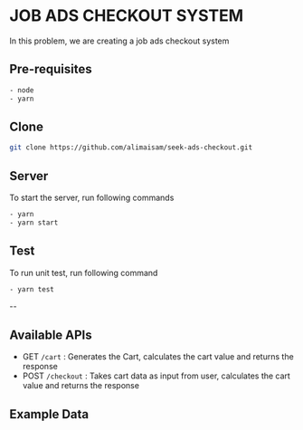 # JOB ADS CHECKOUT SYSTEM
In this problem, we are creating a job ads checkout system

## Pre-requisites
```bash
- node
- yarn
```

## Clone
```bash
git clone https://github.com/alimaisam/seek-ads-checkout.git
```

## Server

To start the server, run following commands
```bash
- yarn
- yarn start
```

## Test
To run unit test, run following command
```bash
- yarn test
```
--

## Available APIs
- GET `/cart` : Generates the Cart, calculates the cart value and returns the response
- POST `/checkout` : Takes cart data as input from user, calculates the cart value and returns the response

## Example Data
